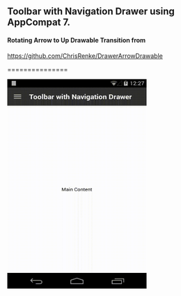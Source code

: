 ## Toolbar with Navigation Drawer using AppCompat 7.

#### Rotating Arrow to Up Drawable Transition from

https://github.com/ChrisRenke/DrawerArrowDrawable

===============


<img src="https://raw.githubusercontent.com/greenhalolabs/lollipopsamples/master/misc/toolbar%20with%20navigation%20drawer.gif" align="left" height="480" width="320" />







